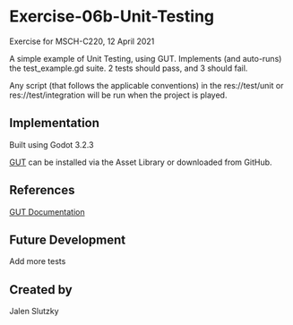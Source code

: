 # Exercise-06b-Unit-Testing
Exercise for MSCH-C220, 12 April 2021

A simple example of Unit Testing, using GUT. Implements (and auto-runs) the test_example.gd suite. 2 tests should pass, and 3 should fail.

Any script (that follows the applicable conventions) in the res://test/unit or res://test/integration will be run when the project is played.

## Implementation
Built using Godot 3.2.3

[GUT](https://github.com/bitwes/Gut) can be installed via the Asset Library or downloaded from GitHub.

## References
[GUT Documentation](https://github.com/bitwes/Gut/wiki/Quick-Start)

## Future Development
Add more tests

## Created by 
Jalen Slutzky
